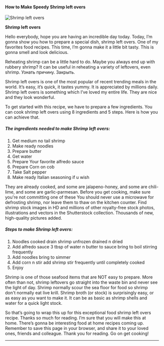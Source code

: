             

#### How to Make Speedy Shrimp left overs

![Shrimp left overs](https://img-global.cpcdn.com/recipes/c1d2ddb74ddbd3f2/751x532cq70/shrimp-left-overs-recipe-main-photo.jpg)

**Shrimp left overs**

Hello everybody, hope you are having an incredible day today. Today, I’m gonna show you how to prepare a special dish, shrimp left overs. One of my favorites food recipes. This time, I’m gonna make it a little bit tasty. This is gonna smell and look delicious.

Reheating shrimp can be a little hard to do. Maybe you always end up with rubbery shrimp? It can be useful in reheating a variety of leftovers, even shrimp. Узнать причину. Закрыть.

Shrimp left overs is one of the most popular of recent trending meals in the world. It’s easy, it’s quick, it tastes yummy. It is appreciated by millions daily. Shrimp left overs is something which I’ve loved my entire life. They are nice and they look wonderful.

To get started with this recipe, we have to prepare a few ingredients. You can cook shrimp left overs using 8 ingredients and 5 steps. Here is how you can achieve that.

##### The ingredients needed to make Shrimp left overs:

1.  Get medium no tail shrimp
2.  Make ready noodles
3.  Prepare butter
4.  Get water
5.  Prepare Your favorite alfredo sauce
6.  Prepare Corn on cob
7.  Take Salt pepper
8.  Make ready Italian seasoning if u wish

They are already cooked, and some are jalapeno-honey, and some are chili-lime, and some are garlic-parmesan. Before you get cooking, make sure you're not committing one of these You should never use a microwave for defrosting shrimp, nor leave them to thaw on the kitchen counter. Find shrimp stock images in HD and millions of other royalty-free stock photos, illustrations and vectors in the Shutterstock collection. Thousands of new, high-quality pictures added.

##### Steps to make Shrimp left overs:

1.  Noodles cooked drain shrimp unfrozen drained n dried
2.  Add alfredo sauce 3 tbsp of water n butter to sauce bring to boil stirring frequently
3.  Add noodles bring to simmer
4.  Add corn n stir add shrimp stir frequently until completely cooked
5.  Enjoy

Shrimp is one of those seafood items that are NOT easy to prepare. More often than not, shrimp leftovers go straight into the waste bin and never see the light of day. Shrimp normally scour the sea floor for food so shrimp don't normally eat live krill. Shrimp broth (or stock) is surprisingly easy, or as easy as you want to make it. It can be as basic as shrimp shells and water for a quick light stock.

So that’s going to wrap this up for this exceptional food shrimp left overs recipe. Thanks so much for reading. I’m sure that you will make this at home. There’s gonna be interesting food at home recipes coming up. Remember to save this page in your browser, and share it to your loved ones, friends and colleague. Thank you for reading. Go on get cooking!

* * *
